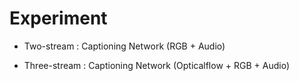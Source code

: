# Experiment


* Two-stream : Captioning Network (RGB + Audio)


* Three-stream : Captioning Network (Opticalflow + RGB + Audio)
